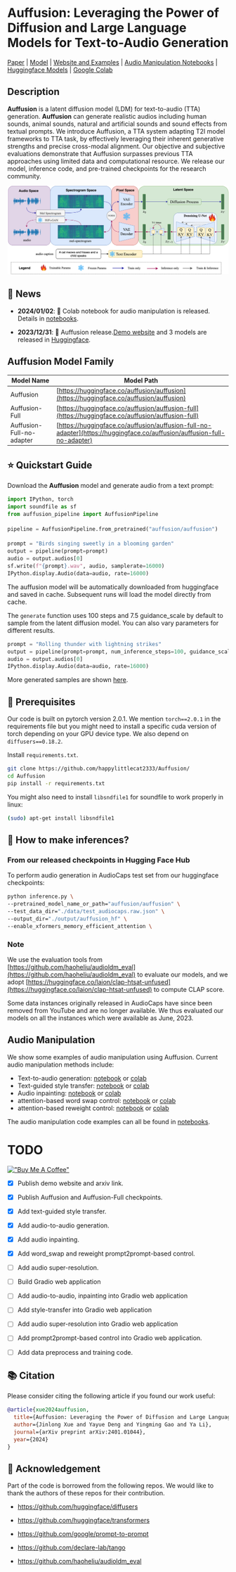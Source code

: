 # Auffusion: Leveraging the Power of Diffusion and Large Language Models for Text-to-Audio Generation


[Paper](https://arxiv.org/pdf/2401.01044) | [Model](https://huggingface.co/auffusion/auffusion) | [Website and Examples](https://auffusion.github.io) | [Audio Manipulation Notebooks](https://github.com/happylittlecat2333/Auffusion/tree/main/notebooks/README.md) | [Huggingface Models](https://huggingface.co/auffusion) | [Google Colab](https://colab.research.google.com/drive/1JEPHT_AvHZxvlaZAsetkBnMrzCGMRKaf?usp=sharing)


## Description

**Auffusion** is a latent diffusion model (LDM) for text-to-audio (TTA) generation. **Auffusion** can generate realistic audios including human sounds, animal sounds, natural and artificial sounds and sound effects from textual prompts. We introduce Auffusion, a TTA system adapting T2I model frameworks to TTA task, by effectively leveraging their inherent generative strengths and precise cross-modal alignment. Our objective and subjective evaluations demonstrate that Auffusion surpasses previous TTA approaches using limited data and computational resource. We release our model, inference code, and pre-trained checkpoints for the research community.


<p align="center">
  <img src=img/overview.png />
</p>


## 🚀 News
- **2024/01/02**: 📣 Colab notebook for audio manipulation is released. Details in [notebooks](notebooks/README.md).

- **2023/12/31**: 📣 Auffusion release.[Demo website](https://auffusion.github.io/) and 3 models are released in [Huggingface](https://huggingface.co/auffusion). 


## Auffusion Model Family

| Model Name                 | Model Path                                                                                                              |
|----------------------------|------------------------------------------------------------------------------------------------------------------------ |
| Auffusion                  | [https://huggingface.co/auffusion/auffusion](https://huggingface.co/auffusion/auffusion)                                |
| Auffusion-Full             | [https://huggingface.co/auffusion/auffusion-full](https://huggingface.co/auffusion/auffusion-full)                      |
| Auffusion-Full-no-adapter  | [https://huggingface.co/auffusion/auffusion-full-no-adapter](https://huggingface.co/auffusion/auffusion-full-no-adapter)|



## ⭐ Quickstart Guide

Download the **Auffusion** model and generate audio from a text prompt:

```python
import IPython, torch
import soundfile as sf
from auffusion_pipeline import AuffusionPipeline

pipeline = AuffusionPipeline.from_pretrained("auffusion/auffusion")

prompt = "Birds singing sweetly in a blooming garden"
output = pipeline(prompt=prompt)
audio = output.audios[0]
sf.write(f"{prompt}.wav", audio, samplerate=16000)
IPython.display.Audio(data=audio, rate=16000)
```

The auffusion model will be automatically downloaded from huggingface and saved in cache. Subsequent runs will load the model directly from cache.

The `generate` function uses 100 steps and 7.5 guidance_scale by default to sample from the latent diffusion model. You can also vary parameters for different results.

```python
prompt = "Rolling thunder with lightning strikes"
output = pipeline(prompt=prompt, num_inference_steps=100, guidance_scale=7.5)
audio = output.audios[0]
IPython.display.Audio(data=audio, rate=16000)
```


More generated samples are shown [here](https://auffusion.github.io).

## 📀 Prerequisites

Our code is built on pytorch version 2.0.1. We mention `torch==2.0.1` in the requirements file but you might need to install a specific cuda version of torch depending on your GPU device type. We also depend on `diffusers==0.18.2`.

Install `requirements.txt`.

```bash
git clone https://github.com/happylittlecat2333/Auffusion/
cd Auffusion
pip install -r requirements.txt
```

You might also need to install `libsndfile1` for soundfile to work properly in linux:

```bash
(sudo) apt-get install libsndfile1
```

## 🐍 How to make inferences?

### From our released checkpoints in Hugging Face Hub

To perform audio generation in AudioCaps test set from our huggingface checkpoints:

```bash
python inference.py \
--pretrained_model_name_or_path="auffusion/auffusion" \
--test_data_dir="./data/test_audiocaps.raw.json" \
--output_dir="./output/auffusion_hf" \
--enable_xformers_memory_efficient_attention \
```

### Note

We use the evaluation tools from [https://github.com/haoheliu/audioldm_eval](https://github.com/haoheliu/audioldm_eval) to evaluate our models, and we adopt [https://huggingface.co/laion/clap-htsat-unfused](https://huggingface.co/laion/clap-htsat-unfused) to compute CLAP score.

Some data instances originally released in AudioCaps have since been removed from YouTube and are no longer available. We thus evaluated our models on all the instances which were available as June, 2023.

## Audio Manipulation

We show some examples of audio manipulation using Auffusion. Current audio manipulation methods include:

- Text-to-audio generation: [notebook](notebooks/text_to_audio.ipynb) or [colab](https://colab.research.google.com/drive/1JEPHT_AvHZxvlaZAsetkBnMrzCGMRKaf?usp=sharing)
- Text-guided style transfer: [notebook](notebooks/img2img.ipynb) or [colab](https://colab.research.google.com/drive/1VjgryIz7kSXDzgCClqtqVgoDXIECeG0M?usp=sharing)
- Audio inpainting: [notebook](notebooks/inpainting.ipynb) or [colab](https://colab.research.google.com/drive/1NsqeiutoAynhtaZnlhzBdTXtZ27tQxVc?usp=sharing)
- attention-based word swap control: [notebook](notebooks/word_swap.ipynb) or [colab](https://colab.research.google.com/drive/18CtUoBMsPbgzeI-o0wHDYTtaErnq9KoI?usp=sharing)
- attention-based reweight control: [notebook](notebooks/reweight.ipynb) or [colab](https://colab.research.google.com/drive/18CtUoBMsPbgzeI-o0wHDYTtaErnq9KoI?usp=sharing)

The audio manipulation code examples can all be found in [notebooks](notebooks/README.md).

# TODO

[!["Buy Me A Coffee"](https://www.buymeacoffee.com/assets/img/custom_images/orange_img.png)](https://www.buymeacoffee.com/happylittlecat)

- [x] Publish demo website and arxiv link.
- [x] Publish Auffusion and Auffusion-Full checkpoints.
- [x] Add text-guided style transfer.
- [x] Add audio-to-audio generation.
- [x] Add audio inpainting.
- [x] Add word_swap and reweight prompt2prompt-based control.
- [ ] Add audio super-resolution.
- [ ] Build Gradio web application
- [ ] Add audio-to-audio, inpainting into Gradio web application
- [ ] Add style-transfer into Gradio web application
- [ ] Add audio super-resolution into Gradio web application
- [ ] Add prompt2prompt-based control into Gradio web application.
- [ ] Add data preprocess and training code.



## 📚 Citation
Please consider citing the following article if you found our work useful:

```bibtex
@article{xue2024auffusion,
  title={Auffusion: Leveraging the Power of Diffusion and Large Language Models for Text-to-Audio Generation}, 
  author={Jinlong Xue and Yayue Deng and Yingming Gao and Ya Li},
  journal={arXiv preprint arXiv:2401.01044},
  year={2024}
}
```

## 🙏 Acknowledgement
Part of the code is borrowed from the following repos. We would like to thank the authors of these repos for their contribution.

- https://github.com/huggingface/diffusers

- https://github.com/huggingface/transformers

- https://github.com/google/prompt-to-prompt

- https://github.com/declare-lab/tango

-  https://github.com/haoheliu/audioldm_eval


